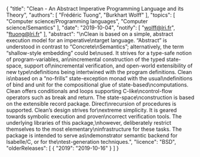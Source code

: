 {
    "title": "Clean - An Abstract Imperative Programming Language and its Theory",
    "authors": [
        "Frédéric Tuong",
        "Burkhart Wolff"
    ],
    "topics": [
        "Computer science/Programming languages",
        "Computer science/Semantics"
    ],
    "date": "2019-10-04",
    "notify": [
        "wolff@lri.fr",
        "ftuong@lri.fr"
    ],
    "abstract": "\nClean is based on a simple, abstract execution model for an imperative\ntarget language. “Abstract” is understood in contrast to “Concrete\nSemantics”; alternatively, the term “shallow-style embedding” could be\nused. It strives for a type-safe notion of program-variables, an\nincremental construction of the typed state-space, support of\nincremental verification, and open-world extensibility of new type\ndefinitions being intertwined with the program definitions. Clean is\nbased on a “no-frills” state-exception monad with the usual\ndefinitions of bind and unit for the compositional glue of state-based\ncomputations. Clean offers conditionals and loops supporting C-like\ncontrol-flow operators such as break and return. The state-space\nconstruction is based on the extensible record package. Direct\nrecursion of procedures is supported. Clean’s design strives for\nextreme simplicity. It is geared towards symbolic execution and proven\ncorrect verification tools. The underlying libraries of this package,\nhowever, deliberately restrict themselves to the most elementary\ninfrastructure for these tasks. The package is intended to serve as\ndemonstrator semantic backend for Isabelle/C, or for the\ntest-generation techniques.",
    "licence": "BSD",
    "olderReleases": [
        {
            "2019": "2019-10-16"
        }
    ]
}